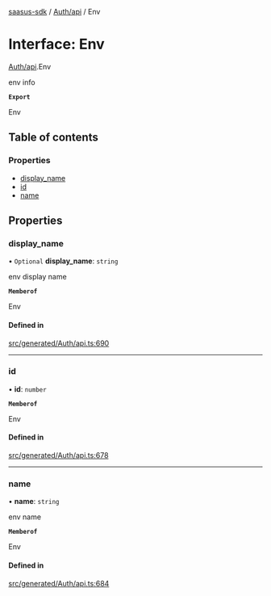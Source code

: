 [saasus-sdk](../README.md) / [Auth/api](../modules/Auth_api.md) / Env

# Interface: Env

[Auth/api](../modules/Auth_api.md).Env

env info

**`Export`**

Env

## Table of contents

### Properties

- [display\_name](Auth_api.Env.md#display_name)
- [id](Auth_api.Env.md#id)
- [name](Auth_api.Env.md#name)

## Properties

### display\_name

• `Optional` **display\_name**: `string`

env display name

**`Memberof`**

Env

#### Defined in

[src/generated/Auth/api.ts:690](https://github.com/saasus-platform/saasus-sdk-javascript/blob/997c544/src/generated/Auth/api.ts#L690)

___

### id

• **id**: `number`

**`Memberof`**

Env

#### Defined in

[src/generated/Auth/api.ts:678](https://github.com/saasus-platform/saasus-sdk-javascript/blob/997c544/src/generated/Auth/api.ts#L678)

___

### name

• **name**: `string`

env name

**`Memberof`**

Env

#### Defined in

[src/generated/Auth/api.ts:684](https://github.com/saasus-platform/saasus-sdk-javascript/blob/997c544/src/generated/Auth/api.ts#L684)
